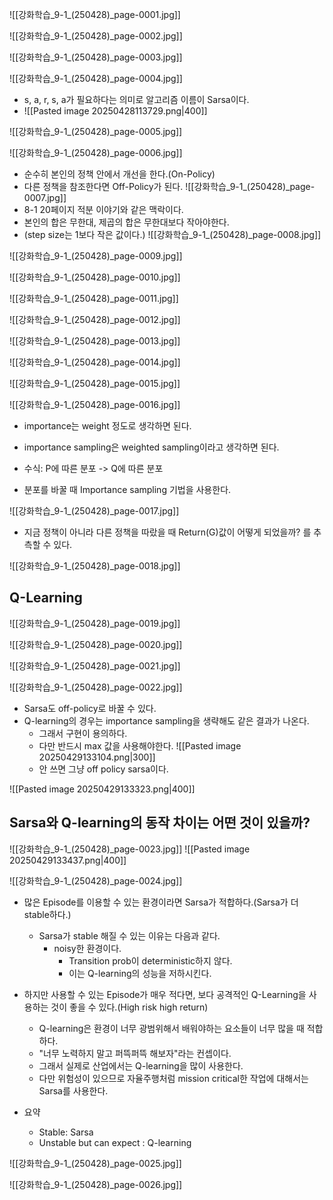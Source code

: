 ![[강화학습_9-1_(250428)_page-0001.jpg]]

![[강화학습_9-1_(250428)_page-0002.jpg]]

![[강화학습_9-1_(250428)_page-0003.jpg]]

![[강화학습_9-1_(250428)_page-0004.jpg]]
- s, a, r, s, a가 필요하다는 의미로 알고리즘 이름이 Sarsa이다.
- ![[Pasted image 20250428113729.png|400]]

![[강화학습_9-1_(250428)_page-0005.jpg]]

![[강화학습_9-1_(250428)_page-0006.jpg]]
- 순수히 본인의 정책 안에서 개선을 한다.(On-Policy)
- 다른 정책을 참조한다면 Off-Policy가 된다.
![[강화학습_9-1_(250428)_page-0007.jpg]]
- 8-1 20페이지 적분 이야기와 같은 맥락이다.
- 본인의 합은 무한대, 제곱의 합은 무한대보다 작아야한다.
- (step size는 1보다 작은 값이다.)
![[강화학습_9-1_(250428)_page-0008.jpg]]

![[강화학습_9-1_(250428)_page-0009.jpg]]

![[강화학습_9-1_(250428)_page-0010.jpg]]

![[강화학습_9-1_(250428)_page-0011.jpg]]

![[강화학습_9-1_(250428)_page-0012.jpg]]

![[강화학습_9-1_(250428)_page-0013.jpg]]

![[강화학습_9-1_(250428)_page-0014.jpg]]

![[강화학습_9-1_(250428)_page-0015.jpg]]

![[강화학습_9-1_(250428)_page-0016.jpg]]
- importance는 weight 정도로 생각하면 된다.
- importance sampling은 weighted sampling이라고 생각하면 된다.

- 수식: P에 따른 분포 -> Q에 따른 분포
- 분포를 바꿀 때 Importance sampling 기법을 사용한다.

![[강화학습_9-1_(250428)_page-0017.jpg]]
- 지금 정책이 아니라 다른 정책을 따랐을 때 Return(G)값이 어떻게 되었을까? 를 추측할 수 있다.

![[강화학습_9-1_(250428)_page-0018.jpg]]


## Q-Learning
![[강화학습_9-1_(250428)_page-0019.jpg]]

![[강화학습_9-1_(250428)_page-0020.jpg]]

![[강화학습_9-1_(250428)_page-0021.jpg]]

![[강화학습_9-1_(250428)_page-0022.jpg]]
- Sarsa도 off-policy로 바꿀 수 있다.
- Q-learning의 경우는 importance sampling을 생략해도 같은 결과가 나온다. 
	- 그래서 구현이 용의하다.
	- 다만 반드시 max 값을 사용해야한다. ![[Pasted image 20250429133104.png|300]]
	- 안 쓰면 그냥 off policy sarsa이다.

![[Pasted image 20250429133323.png|400]]



## Sarsa와 Q-learning의 동작 차이는 어떤 것이 있을까?
![[강화학습_9-1_(250428)_page-0023.jpg]]
![[Pasted image 20250429133437.png|400]]





![[강화학습_9-1_(250428)_page-0024.jpg]]
- 많은 Episode를 이용할 수 있는 환경이라면 Sarsa가 적합하다.(Sarsa가 더 stable하다.)
	- Sarsa가 stable 해질 수 있는 이유는 다음과 같다.
		- noisy한 환경이다.
			- Transition prob이 deterministic하지 않다.
			- 이는 Q-learning의 성능을 저하시킨다.
- 하지만 사용할 수 있는 Episode가 매우 적다면, 보다 공격적인 Q-Learning을 사용하는 것이 좋을 수 있다.(High risk high return)
	- Q-learning은 환경이 너무 광범위해서 배워야하는 요소들이 너무 많을 때 적합하다.
	- "너무 노력하지 말고 퍼뜩퍼뜩 해보자"라는 컨셉이다.
	- 그래서 실제로 산업에서는 Q-learning을 많이 사용한다.
	- 다만 위험성이 있으므로 자율주행처럼 mission critical한 작업에 대해서는 Sarsa를 사용한다.

- 요약
	- Stable: Sarsa
	- Unstable but can expect : Q-learning


![[강화학습_9-1_(250428)_page-0025.jpg]]

![[강화학습_9-1_(250428)_page-0026.jpg]]